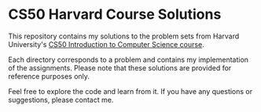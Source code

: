 # CS50 Harvard Course Solutions
This repository contains my solutions to the problem sets from Harvard University's [CS50 Introduction to Computer Science course](https://pll.harvard.edu/course/cs50-introduction-computer-science).

Each directory corresponds to a problem and contains my implementation of the assignments. Please note that these solutions are provided for reference purposes only.

Feel free to explore the code and learn from it. If you have any questions or suggestions, please contact me.
